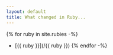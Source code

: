```yaml
---
layout: default
title: What changed in Ruby...
---
```


{% for ruby in site.rubies -%}
  - [{{ ruby }}](/{{ ruby }})
{% endfor -%}

